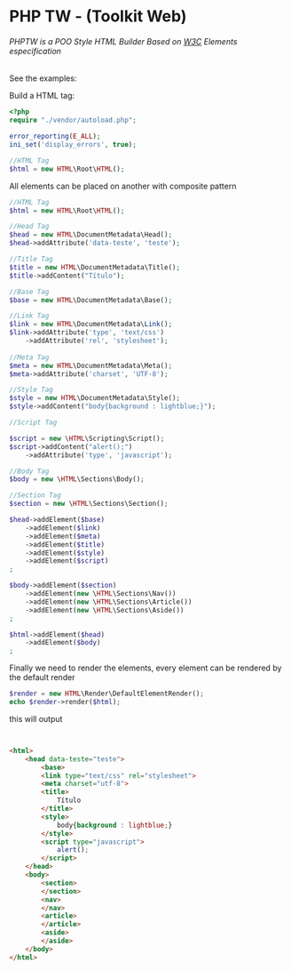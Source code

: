 # PHP TW - (Toolkit Web)

###### PHPTW is a POO Style HTML Builder Based on [W3C](http://www.w3.org/TR/html-markup/elements-by-function.html) Elements especification

See the examples:

Build a HTML tag:

```php
<?php
require "./vendor/autoload.php";

error_reporting(E_ALL);
ini_set('display_errors', true);

//HTML Tag
$html = new HTML\Root\HTML();
```

All elements can be placed on another with composite pattern

```php
//HTML Tag
$html = new HTML\Root\HTML();

//Head Tag
$head = new HTML\DocumentMetadata\Head();
$head->addAttribute('data-teste', 'teste');

//Title Tag
$title = new HTML\DocumentMetadata\Title();
$title->addContent("Título");

//Base Tag
$base = new HTML\DocumentMetadata\Base();

//Link Tag
$link = new HTML\DocumentMetadata\Link();
$link->addAttribute('type', 'text/css')
    ->addAttribute('rel', 'stylesheet');
    
//Meta Tag
$meta = new HTML\DocumentMetadata\Meta();
$meta->addAttribute('charset', 'UTF-8');

//Style Tag
$style = new HTML\DocumentMetadata\Style();
$style->addContent("body{background : lightblue;}");

//Script Tag

$script = new \HTML\Scripting\Script();
$script->addContent("alert();")
    ->addAttribute('type', 'javascript');

//Body Tag
$body = new \HTML\Sections\Body();

//Section Tag
$section = new \HTML\Sections\Section();

$head->addElement($base)
    ->addElement($link)
    ->addElement($meta)
    ->addElement($title)
    ->addElement($style)
    ->addElement($script)
;

$body->addElement($section)
    ->addElement(new \HTML\Sections\Nav())
    ->addElement(new \HTML\Sections\Article())
    ->addElement(new \HTML\Sections\Aside())
;

$html->addElement($head)
    ->addElement($body)
;
```


Finally we need to render the elements, every element can be rendered by the default render

```php
$render = new HTML\Render\DefaultElementRender();
echo $render->render($html);
```
this will output 

```html


<html>
    <head data-teste="teste">
        <base>
        <link type="text/css" rel="stylesheet">
        <meta charset="utf-8">
        <title>
            Título
        </title>
        <style>
            body{background : lightblue;}
        </style>
        <script type="javascript">
            alert();
        </script>
    </head>
    <body>
        <section>
        </section>
        <nav>
        </nav>
        <article>
        </article>
        <aside>
        </aside>
    </body>
</html>

```